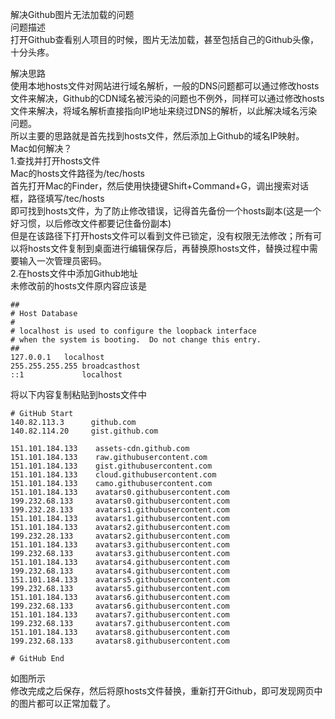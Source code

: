 解决Github图片无法加载的问题  
问题描述  
打开Github查看别人项目的时候，图片无法加载，甚至包括自己的Github头像，十分头疼。  

解决思路  
使用本地hosts文件对网站进行域名解析，一般的DNS问题都可以通过修改hosts文件来解决，Github的CDN域名被污染的问题也不例外，同样可以通过修改hosts文件来解决，将域名解析直接指向IP地址来绕过DNS的解析，以此解决域名污染问题。  
所以主要的思路就是首先找到hosts文件，然后添加上Github的域名IP映射。  
Mac如何解决？  
1.查找并打开hosts文件  
Mac的hosts文件路径为/tec/hosts  
首先打开Mac的Finder，然后使用快捷键Shift+Command+G，调出搜索对话框，路径填写/tec/hosts  
即可找到hosts文件，为了防止修改错误，记得首先备份一个hosts副本(这是一个好习惯，以后修改文件都要记住备份副本)  
但是在该路径下打开hosts文件可以看到文件已锁定，没有权限无法修改；所有可以将hosts文件复制到桌面进行编辑保存后，再替换原hosts文件，替换过程中需要输入一次管理员密码。  
2.在hosts文件中添加Github地址  
未修改前的hosts文件原内容应该是  
```
##
# Host Database
#
# localhost is used to configure the loopback interface
# when the system is booting.  Do not change this entry.
##
127.0.0.1	localhost
255.255.255.255	broadcasthost
::1             localhost
```
将以下内容复制粘贴到hosts文件中  
```
# GitHub Start
140.82.113.3      github.com
140.82.114.20     gist.github.com

151.101.184.133    assets-cdn.github.com
151.101.184.133    raw.githubusercontent.com
151.101.184.133    gist.githubusercontent.com
151.101.184.133    cloud.githubusercontent.com
151.101.184.133    camo.githubusercontent.com
151.101.184.133    avatars0.githubusercontent.com
199.232.68.133     avatars0.githubusercontent.com
199.232.28.133     avatars1.githubusercontent.com
151.101.184.133    avatars1.githubusercontent.com
151.101.184.133    avatars2.githubusercontent.com
199.232.28.133     avatars2.githubusercontent.com
151.101.184.133    avatars3.githubusercontent.com
199.232.68.133     avatars3.githubusercontent.com
151.101.184.133    avatars4.githubusercontent.com
199.232.68.133     avatars4.githubusercontent.com
151.101.184.133    avatars5.githubusercontent.com
199.232.68.133     avatars5.githubusercontent.com
151.101.184.133    avatars6.githubusercontent.com
199.232.68.133     avatars6.githubusercontent.com
151.101.184.133    avatars7.githubusercontent.com
199.232.68.133     avatars7.githubusercontent.com
151.101.184.133    avatars8.githubusercontent.com
199.232.68.133     avatars8.githubusercontent.com

# GitHub End
```   
如图所示  
修改完成之后保存，然后将原hosts文件替换，重新打开Github，即可发现网页中的图片都可以正常加载了。
